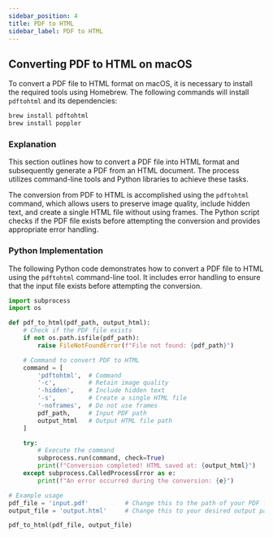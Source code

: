 ```yaml
---
sidebar_position: 4
title: PDF to HTML
sidebar_label: PDF to HTML
---
```


## Converting PDF to HTML on macOS

To convert a PDF file to HTML format on macOS, it is necessary to install the required tools using Homebrew. The following commands will install `pdftohtml` and its dependencies:

```bash
brew install pdftohtml
brew install poppler
```

### Explanation
This section outlines how to convert a PDF file into HTML format and subsequently generate a PDF from an HTML document. The process utilizes command-line tools and Python libraries to achieve these tasks. 

The conversion from PDF to HTML is accomplished using the `pdftohtml` command, which allows users to preserve image quality, include hidden text, and create a single HTML file without using frames. The Python script checks if the PDF file exists before attempting the conversion and provides appropriate error handling.

### Python Implementation

The following Python code demonstrates how to convert a PDF file to HTML using the `pdftohtml` command-line tool. It includes error handling to ensure that the input file exists before attempting the conversion.

```python
import subprocess
import os

def pdf_to_html(pdf_path, output_html):
    # Check if the PDF file exists
    if not os.path.isfile(pdf_path):
        raise FileNotFoundError(f"File not found: {pdf_path}")

    # Command to convert PDF to HTML
    command = [
        'pdftohtml',  # Command
        '-c',         # Retain image quality
        '-hidden',    # Include hidden text
        '-s',         # Create a single HTML file
        '-noframes',  # Do not use frames
        pdf_path,     # Input PDF path
        output_html   # Output HTML file path
    ]

    try:
        # Execute the command
        subprocess.run(command, check=True)
        print(f"Conversion completed! HTML saved at: {output_html}")
    except subprocess.CalledProcessError as e:
        print(f"An error occurred during the conversion: {e}")

# Example usage
pdf_file = 'input.pdf'          # Change this to the path of your PDF file
output_file = 'output.html'     # Change this to your desired output path

pdf_to_html(pdf_file, output_file)
```
